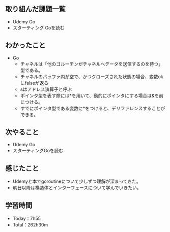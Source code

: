 ## 取り組んだ課題一覧
- Udemy Go
- スターティング Goを読む

## わかったこと
- Go
  - チャネルは「他のゴルーチンがチャネルへデータを送信するのを待つ」型である。
  - チャネルのバッファ内が空で、かつクローズされた状態の場合、変数okにfalseが返る
  - `&`はアドレス演算子と呼ぶ
  - ポインタ型を表す際には*を用いて、動的にポインタにする場合は&を前につける。
  - すでにポインタ型である変数に*をつけると、デリファレンスすることができる。

## 次やること
- Udemy Go
- スターティングGoを読む

## 感じたこと
- Udemyと本でgoroutineについて少しずつ理解が深まってきた。
- 明日以降は構造体とインターフェースについて学んでいきたい。

## 学習時間　
- Today：7h55
- Total：262h30m
